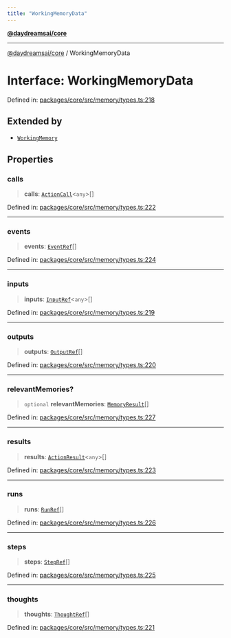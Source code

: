 ```yaml
---
title: "WorkingMemoryData"
---
```


[**@daydreamsai/core**](./api-reference.md)

***

[@daydreamsai/core](./api-reference.md) / WorkingMemoryData

# Interface: WorkingMemoryData

Defined in: [packages/core/src/memory/types.ts:218](https://github.com/dojoengine/daydreams/blob/95678f46ea3908883ec80d853a28c9f23ca4f5c2/packages/core/src/memory/types.ts#L218)

## Extended by

- [`WorkingMemory`](./WorkingMemory.md)

## Properties

### calls

> **calls**: [`ActionCall`](./ActionCall.md)\<`any`\>[]

Defined in: [packages/core/src/memory/types.ts:222](https://github.com/dojoengine/daydreams/blob/95678f46ea3908883ec80d853a28c9f23ca4f5c2/packages/core/src/memory/types.ts#L222)

***

### events

> **events**: [`EventRef`](./EventRef.md)[]

Defined in: [packages/core/src/memory/types.ts:224](https://github.com/dojoengine/daydreams/blob/95678f46ea3908883ec80d853a28c9f23ca4f5c2/packages/core/src/memory/types.ts#L224)

***

### inputs

> **inputs**: [`InputRef`](./InputRef.md)\<`any`\>[]

Defined in: [packages/core/src/memory/types.ts:219](https://github.com/dojoengine/daydreams/blob/95678f46ea3908883ec80d853a28c9f23ca4f5c2/packages/core/src/memory/types.ts#L219)

***

### outputs

> **outputs**: [`OutputRef`](./OutputRef.md)[]

Defined in: [packages/core/src/memory/types.ts:220](https://github.com/dojoengine/daydreams/blob/95678f46ea3908883ec80d853a28c9f23ca4f5c2/packages/core/src/memory/types.ts#L220)

***

### relevantMemories?

> `optional` **relevantMemories**: [`MemoryResult`](./MemoryResult.md)[]

Defined in: [packages/core/src/memory/types.ts:227](https://github.com/dojoengine/daydreams/blob/95678f46ea3908883ec80d853a28c9f23ca4f5c2/packages/core/src/memory/types.ts#L227)

***

### results

> **results**: [`ActionResult`](./ActionResult.md)\<`any`\>[]

Defined in: [packages/core/src/memory/types.ts:223](https://github.com/dojoengine/daydreams/blob/95678f46ea3908883ec80d853a28c9f23ca4f5c2/packages/core/src/memory/types.ts#L223)

***

### runs

> **runs**: [`RunRef`](./RunRef.md)[]

Defined in: [packages/core/src/memory/types.ts:226](https://github.com/dojoengine/daydreams/blob/95678f46ea3908883ec80d853a28c9f23ca4f5c2/packages/core/src/memory/types.ts#L226)

***

### steps

> **steps**: [`StepRef`](./StepRef.md)[]

Defined in: [packages/core/src/memory/types.ts:225](https://github.com/dojoengine/daydreams/blob/95678f46ea3908883ec80d853a28c9f23ca4f5c2/packages/core/src/memory/types.ts#L225)

***

### thoughts

> **thoughts**: [`ThoughtRef`](./ThoughtRef.md)[]

Defined in: [packages/core/src/memory/types.ts:221](https://github.com/dojoengine/daydreams/blob/95678f46ea3908883ec80d853a28c9f23ca4f5c2/packages/core/src/memory/types.ts#L221)
